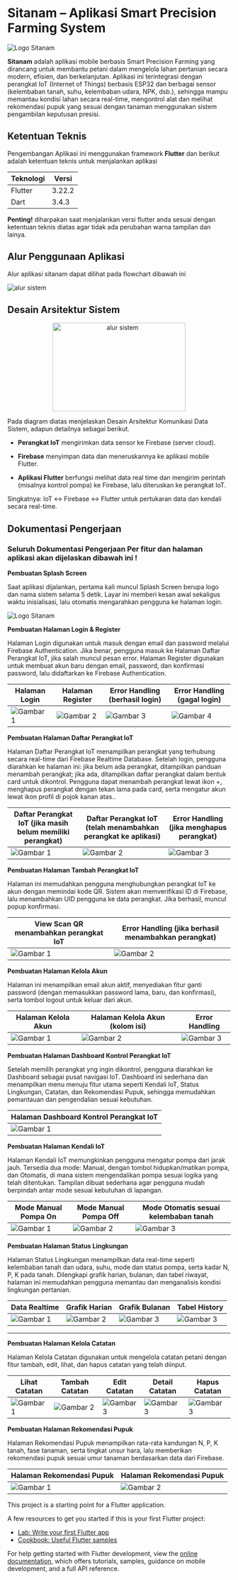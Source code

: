# Sitanam – Aplikasi Smart Precision Farming System

![Logo Sitanam](dok/00.png)

**Sitanam** adalah aplikasi mobile berbasis Smart Precision Farming yang dirancang untuk membantu petani dalam mengelola lahan pertanian secara modern, efisien, dan berkelanjutan. Aplikasi ini terintegrasi dengan perangkat IoT (Internet of Things) berbasis ESP32 dan berbagai sensor (kelembaban tanah, suhu, kelembaban udara, NPK, dsb.), sehingga mampu memantau kondisi lahan secara real-time, mengontrol alat dan melihat rekomendasi pupuk yang sesuai dengan tanaman menggunakan sistem pengambilan keputusan presisi.<p>



## Ketentuan Teknis
Pengembangan Aplikasi ini menggunakan framework **Flutter** dan berikut adalah ketentuan teknis untuk menjalankan aplikasi

| Teknologi | Versi     |
|-----------|-----------|
| Flutter   | 3.22.2      |
| Dart      | 3.4.3    | 

**Penting!** diharpakan saat menjalankan versi flutter anda sesuai dengan ketentuan teknis diatas agar tidak ada perubahan warna tampilan dan lainya.

## Alur Penggunaan Aplikasi
Alur aplikasi sitanam dapat dilihat pada flowchart dibawah ini

![alur sistem](dok/0.png)<p>

## Desain Arsitektur Sistem
<p>

<center><img src="dok/18.png" alt="alur sistem" width="300" height="200"/></center><p>

Pada diagram diatas menjelaskan Desain Arsitektur Komunikasi Data Sistem, adapun detailnya sebagai berikut.<p>

- **Perangkat IoT** mengirimkan data sensor ke Firebase (server cloud).

- **Firebase** menyimpan data dan meneruskannya ke aplikasi mobile Flutter.

- **Aplikasi Flutter** berfungsi melihat data real time dan mengirim perintah (misalnya kontrol pompa) ke Firebase, lalu diteruskan ke perangkat IoT.

Singkatnya: IoT ↔ Firebase ↔ Flutter untuk pertukaran data dan kendali secara real-time.




## Dokumentasi Pengerjaan

### Seluruh Dokumentasi Pengerjaan Per fitur dan halaman aplikasi akan dijelaskan dibawah ini !

**Pembuatan Splash Screen**<p>
Saat aplikasi dijalankan, pertama kali muncul Splash Screen berupa logo dan nama sistem selama 5 detik. Layar ini memberi kesan awal sekaligus waktu inisialisasi, lalu otomatis mengarahkan pengguna ke halaman login.<p>

![Logo Sitanam](dok/1.png)

**Pembuatan Halaman Login & Register**<p>
Halaman Login digunakan untuk masuk dengan email dan password melalui Firebase Authentication. Jika benar, pengguna masuk ke Halaman Daftar Perangkat IoT, jika salah muncul pesan error.
Halaman Register digunakan untuk membuat akun baru dengan email, password, dan konfirmasi password, lalu didaftarkan ke Firebase Authentication.

| Halaman Login | Halaman Register | Error Handling (berhasil login)| Error Handling (gagal login)|
|----------|----------|----------|--------|
| ![Gambar 1](dok/2.png) | ![Gambar 2](dok/3.png) | ![Gambar 3](dok/4.png) |![Gambar 4](dok/13.png) |

**Pembuatan Halaman Daftar Perangkat IoT**<p>
Halaman Daftar Perangkat IoT menampilkan perangkat yang terhubung secara real-time dari Firebase Realtime Database. Setelah login, pengguna diarahkan ke halaman ini: jika belum ada perangkat, ditampilkan panduan menambah perangkat; jika ada, ditampilkan daftar perangkat dalam bentuk card untuk dikontrol.
Pengguna dapat menambah perangkat lewat ikon +, menghapus perangkat dengan tekan lama pada card, serta mengatur akun lewat ikon profil di pojok kanan atas..

| Daftar Perangkat IoT (jika masih belum memiliki perangkat) | Daftar Perangkat IoT (telah menambahkan perangkat ke aplikasi)  | Error Handling (jika menghapus perangkat)|
|----------|----------|----------|
| ![Gambar 1](dok/5.png) | ![Gambar 2](dok/6.png) | ![Gambar 3](dok/7.png) |


**Pembuatan Halaman Tambah Perangkat IoT**<p>
Halaman ini memudahkan pengguna menghubungkan perangkat IoT ke akun dengan memindai kode QR. Sistem akan memverifikasi ID di Firebase, lalu menambahkan UID pengguna ke data perangkat. Jika berhasil, muncul popup konfirmasi.

| View Scan QR menambahkan perangkat IoT | Error Handling (jika berhasil menambahkan perangkat) |
|----------|----------|
| ![Gambar 1](dok/8.jpg) | ![Gambar 2](dok/9.jpg) |


**Pembuatan Halaman Kelola Akun**<p>
Halaman ini menampilkan email akun aktif, menyediakan fitur ganti password (dengan memasukkan password lama, baru, dan konfirmasi), serta tombol logout untuk keluar dari akun.

| Halaman Kelola Akun | Halaman Kelola Akun (kolom isi) | Error Handling |
|----------|----------|-------------|
| ![Gambar 1](dok/10.png) | ![Gambar 2](dok/11.png) |  ![Gambar 3](dok/12.png) |

**Pembuatan Halaman Dashboard Kontrol Perangkat IoT**<p>
Setelah memilih perangkat yng ingin dikontrol, pengguna diarahkan ke Dashboard sebagai pusat navigasi IoT. Dashboard ini sederhana dan menampilkan menu menuju fitur utama seperti Kendali IoT, Status Lingkungan, Catatan, dan Rekomendasi Pupuk, sehingga memudahkan pemantauan dan pengendalian sesuai kebutuhan.

| Halaman Dashboard Kontrol Perangkat IoT | 
|----------|
| ![Gambar 1](dok/14.png) |

**Pembuatan Halaman Kendali IoT**<p>
Halaman Kendali IoT memungkinkan pengguna mengatur pompa dari jarak jauh. Tersedia dua mode: Manual, dengan tombol hidupkan/matikan pompa, dan Otomatis, di mana sistem mengendalikan pompa sesuai logika yang telah ditentukan. Tampilan dibuat sederhana agar pengguna mudah berpindah antar mode sesuai kebutuhan di lapangan.

| Mode Manual Pompa On| Mode Manual Pompa Off | Mode Otomatis sesuai kelembaban tanah |
|----------|----------|-------------|
| ![Gambar 1](dok/15.png) | ![Gambar 2](dok/16.png) |  ![Gambar 3](dok/17.png) |

**Pembuatan Halaman Status Lingkungan**<p>
Halaman Status Lingkungan menampilkan data real-time seperti kelembaban tanah dan udara, suhu, mode dan status pompa, serta kadar N, P, K pada tanah. Dilengkapi grafik harian, bulanan, dan tabel riwayat, halaman ini memudahkan pengguna memantau dan menganalisis kondisi lingkungan pertanian.

| Data Realtime | Grafik Harian | Grafik Bulanan | Tabel History |
|----------|----------|-------------|-----------|
| ![Gambar 1](dok/19.png) | ![Gambar 2](dok/20.png) |  ![Gambar 3](dok/21.png) | ![Gambar 3](dok/22.png) |


-------------------
**Pembuatan Halaman Kelola Catatan**<p>
Halaman Kelola Catatan digunakan untuk mengelola catatan petani dengan fitur tambah, edit, lihat, dan hapus catatan yang telah diinput.

| Lihat Catatan | Tambah Catatan | Edit Catatan | Detail Catatan  | Hapus Catatan
|----------|----------|-------------|-----------|---------|
| ![Gambar 1](dok/24.png) | ![Gambar 2](dok/23.png) |  ![Gambar 3](dok/26.png) | ![Gambar 3](dok/25.png) | ![Gambar 3](dok/27.png) |

**Pembuatan Halaman Rekomendasi Pupuk**<p>
Halaman Rekomendasi Pupuk menampilkan rata-rata kandungan N, P, K tanah, fase tanaman, serta tingkat unsur hara, lalu memberikan rekomendasi pupuk sesuai umur tanaman berdasarkan data dari Firebase.

| Halaman Rekomendasi Pupuk | Halaman Rekomendasi Pupuk | 
|----------|----------|
| ![Gambar 1](dok/28.png) | ![Gambar 2](dok/29.png) |

This project is a starting point for a Flutter application.

A few resources to get you started if this is your first Flutter project:

- [Lab: Write your first Flutter app](https://docs.flutter.dev/get-started/codelab)
- [Cookbook: Useful Flutter samples](https://docs.flutter.dev/cookbook)

For help getting started with Flutter development, view the
[online documentation](https://docs.flutter.dev/), which offers tutorials,
samples, guidance on mobile development, and a full API reference.
